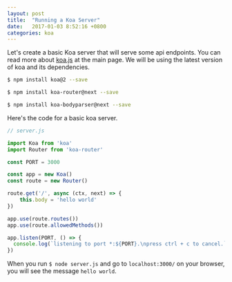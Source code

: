 ```yaml
---
layout: post
title:  "Running a Koa Server"
date:   2017-01-03 8:52:16 +0800
categories: koa
---
```


Let's create a basic Koa server that will serve some api endpoints.
You can read more about [koa.js](http://koajs.com/) at the main page. We will be using the latest version of koa and its dependencies.

```bash
$ npm install koa@2 --save

$ npm install koa-router@next --save

$ npm install koa-bodyparser@next --save
```

Here's the code for a basic koa server.
```javascript
// server.js

import Koa from 'koa'
import Router from 'koa-router'

const PORT = 3000

const app = new Koa()
const route = new Router()

route.get('/', async (ctx, next) => {
    this.body = 'hello world'
})

app.use(route.routes())
app.use(route.allowedMethods())

app.listen(PORT, () => {
  console.log(`listening to port *:${PORT}.\npress ctrl + c to cancel.`)
})
```
When you run `$ node server.js` and go to `localhost:3000/` on your browser, you will see the message `hello world`.


